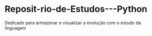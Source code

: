 # Reposit-rio-de-Estudos---Python
Dedicado para armazenar e visualizar a evolução com o estudo da linguagem
